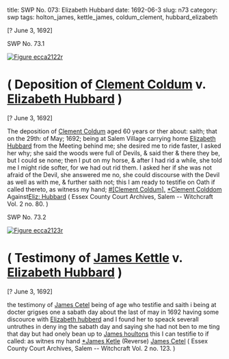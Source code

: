 title: SWP No. 073: Elizabeth Hubbard
date: 1692-06-3
slug: n73
category: swp
tags: holton_james, kettle_james, coldum_clement, hubbard_elizabeth




[? June 3, 1692]

<div markdown class="doc" id="n73.1">

<div class="doc_id">SWP No. 73.1</div>


<span markdown class="figure">[![Figure ecca2122r](archives/ecca/thumb/ecca2122r.jpg)](archives/ecca/large/ecca2122r.jpg)</span>

# ( Deposition of [Clement Coldum](/tag/coldum_clement.html) v. [Elizabeth Hubbard](/tag/hubbard_elizabeth.html) )

[? June 3, 1692]

The deposition of [Clement Coldum](/tag/coldum_clement.html) aged 60 years or ther about: saith; that on the 29th: of May; 1692; being at Salem Village carrying home [Elizabeth Hubbard](/tag/hubbard_elizabeth.html) from the Meeting behind me; she desired me to ride faster, I asked her why; she said the woods were full of Devils, & said ther & there they be, but I could se none; then I put on my horse, & after I had rid a while, she told me I might ride softer, for we had out rid them. I asked her if she was not afraid of the Devil, she answered me no, she could discourse with the Devil as well as with me, & further saith not; this I am ready to testifie on Oath if called thereto, as witness my hand;
[#[Clement Coldum].](/tag/coldum_clement.html) [*Clement Colddom](/tag/coldum_clement.html) Against[Eliz: Hubbard](/tag/hubbard_elizabeth.html) ( Essex County Court Archives, Salem -- Witchcraft Vol. 2 no. 80. )

</div>



<div markdown class="doc" id="n73.2">

<div class="doc_id">SWP No. 73.2</div>


<span markdown class="figure">[![Figure ecca2123r](archives/ecca/thumb/ecca2123r.jpg)](archives/ecca/large/ecca2123r.jpg)</span>

# ( Testimony of [James Kettle](/tag/kettle_james.html) v. [Elizabeth Hubbard](/tag/hubbard_elizabeth.html) )

[? June 3, 1692]

the testimony of [James Cetel](/tag/kettle_james.html) being of age who testifie and saith i being at docter grigses one a sabath day about the last of may in 1692 having some discource with [Elizabeth hubberd](/tag/hubbard_elizabeth.html) and I found her to speack severall untruthes in deny ing the sabath day and saying she had not ben to me ting that day but had onely bean up to [James houltons](/tag/holton_james.html) this I can testifie to if called: as witnes my hand
[*James Ketle](/tag/kettle_james.html) (Reverse) [James Cetel](/tag/kettle_james.html) ( Essex County Court Archives, Salem -- Witchcraft Vol. 2 no. 123. )

</div>

